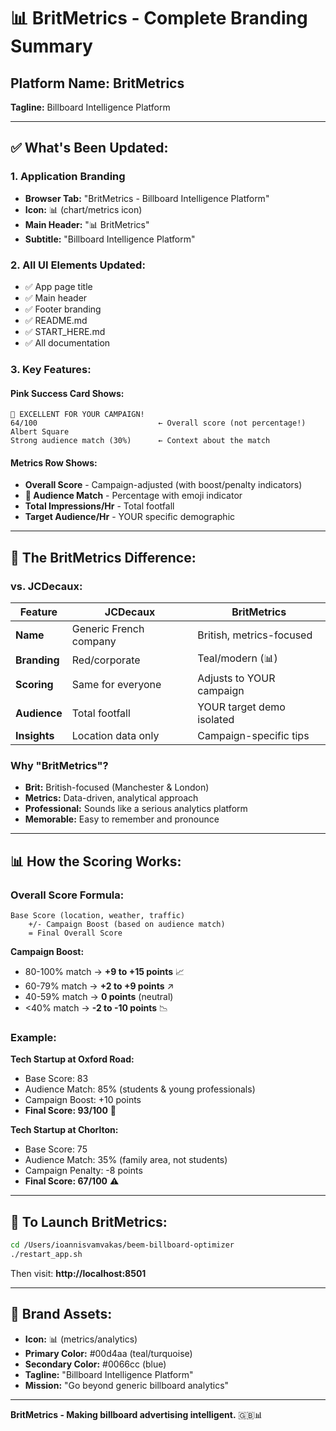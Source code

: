 # 📊 BritMetrics - Complete Branding Summary

## Platform Name: **BritMetrics**
**Tagline:** Billboard Intelligence Platform

---

## ✅ What's Been Updated:

### 1. **Application Branding**
- **Browser Tab:** "BritMetrics - Billboard Intelligence Platform"
- **Icon:** 📊 (chart/metrics icon)
- **Main Header:** "📊 BritMetrics"
- **Subtitle:** "Billboard Intelligence Platform"

### 2. **All UI Elements Updated:**
- ✅ App page title
- ✅ Main header
- ✅ Footer branding
- ✅ README.md
- ✅ START_HERE.md
- ✅ All documentation

### 3. **Key Features:**

#### Pink Success Card Shows:
```
🎉 EXCELLENT FOR YOUR CAMPAIGN!
64/100                           ← Overall score (not percentage!)
Albert Square
Strong audience match (30%)      ← Context about the match
```

#### Metrics Row Shows:
- **Overall Score** - Campaign-adjusted (with boost/penalty indicators)
- **🎯 Audience Match** - Percentage with emoji indicator
- **Total Impressions/Hr** - Total footfall
- **Target Audience/Hr** - YOUR specific demographic

---

## 🎯 The BritMetrics Difference:

### vs. JCDecaux:
| Feature | JCDecaux | BritMetrics |
|---------|----------|-------------|
| **Name** | Generic French company | British, metrics-focused |
| **Branding** | Red/corporate | Teal/modern (📊) |
| **Scoring** | Same for everyone | Adjusts to YOUR campaign |
| **Audience** | Total footfall | YOUR target demo isolated |
| **Insights** | Location data only | Campaign-specific tips |

### Why "BritMetrics"?
- **Brit:** British-focused (Manchester & London)
- **Metrics:** Data-driven, analytical approach
- **Professional:** Sounds like a serious analytics platform
- **Memorable:** Easy to remember and pronounce

---

## 📊 How the Scoring Works:

### Overall Score Formula:
```
Base Score (location, weather, traffic)
    +/- Campaign Boost (based on audience match)
    = Final Overall Score
```

**Campaign Boost:**
- 80-100% match → **+9 to +15 points** 📈
- 60-79% match → **+2 to +9 points** ↗️
- 40-59% match → **0 points** (neutral)
- <40% match → **-2 to -10 points** 📉

### Example:
**Tech Startup at Oxford Road:**
- Base Score: 83
- Audience Match: 85% (students & young professionals)
- Campaign Boost: +10 points
- **Final Score: 93/100** 🎯

**Tech Startup at Chorlton:**
- Base Score: 75
- Audience Match: 35% (family area, not students)
- Campaign Penalty: -8 points
- **Final Score: 67/100** ⚠️

---

## 🚀 To Launch BritMetrics:

```bash
cd /Users/ioannisvamvakas/beem-billboard-optimizer
./restart_app.sh
```

Then visit: **http://localhost:8501**

---

## 📁 Brand Assets:

- **Icon:** 📊 (metrics/analytics)
- **Primary Color:** #00d4aa (teal/turquoise)
- **Secondary Color:** #0066cc (blue)
- **Tagline:** "Billboard Intelligence Platform"
- **Mission:** "Go beyond generic billboard analytics"

---

**BritMetrics - Making billboard advertising intelligent.** 🇬🇧📊

